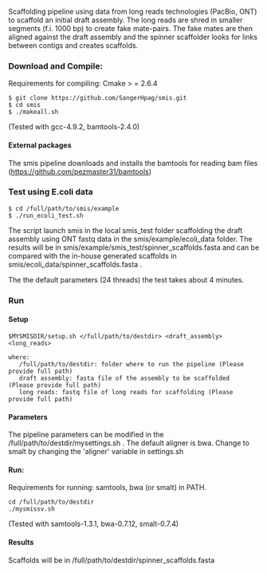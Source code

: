 
Scaffolding pipeline using data from long reads technologies (PacBio, ONT)
to scaffold an initial draft assembly. The long reads are shred in smaller segments 
(f.i. 1000 bp) to create fake mate-pairs. The fake mates are
then aligned against the draft assembly and the spinner scaffolder looks for
links between contigs and creates scaffolds. 

### Download and Compile:
Requirements for compiling: Cmake > = 2.6.4

	$ git clone https://github.com/SangerHpag/smis.git
	$ cd smis 
	$ ./makeall.sh

(Tested with gcc-4.9.2, bamtools-2.4.0) 

#### External packages
The smis pipeline downloads and installs the bamtools for reading bam files (https://github.com/pezmaster31/bamtools) 

### Test using E.coli data
	$ cd /full/path/to/smis/example
	$ ./run_ecoli_test.sh

The script launch smis in the local smis\_test folder scaffolding the draft assembly using ONT fastq data in the smis/example/ecoli\_data folder.
The results will be in smis/example/smis\_test/spinner\_scaffolds.fasta and can be compared with the in-house
generated scaffolds in smis/ecoli\_data/spinner\_scaffolds.fasta .

The the default parameters (24 threads) the test takes about 4 minutes.

### Run 
#### Setup 

	$MYSMISDIR/setup.sh </full/path/to/destdir> <draft_assembly> <long_reads>

	where:
   	   /full/path/to/destdir: folder where to run the pipeline (Please provide full path)
   	   draft assembly: fasta file of the assembly to be scaffolded  (Please provide full path)
	   long reads: fastq file of long reads for scaffolding (Please provide full path)

#### Parameters
The pipeline parameters can be modified in the /full/path/to/destdir/mysettings.sh .
The default aligner is bwa. Change to smalt by changing the 'aligner' variable in settings.sh
   
#### Run:
Requirements for running: samtools, bwa (or smalt) in PATH.

	cd /full/path/to/destdir
   	./mysmissv.sh

(Tested with samtools-1.3.1, bwa-0.7.12, smalt-0.7.4)

#### Results

Scaffolds will be in /full/path/to/destdir/spinner_scaffolds.fasta


